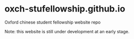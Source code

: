 # oxch-stufellowship.github.io
Oxford chinese student fellowship website repo

Note: this website is still under development at an early stage.
